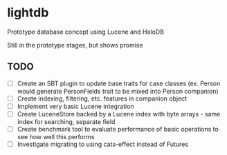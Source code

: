 # lightdb
Prototype database concept using Lucene and HaloDB

Still in the prototype stages, but shows promise

## TODO
- [ ] Create an SBT plugin to update base traits for case classes (ex. Person would generate PersonFields trait to be mixed into Person companion)
- [ ] Create indexing, filtering, etc. features in companion object
- [ ] Implement very basic Lucene integration
- [ ] Create LuceneStore backed by a Lucene index with byte arrays - same index for searching, separate field
- [ ] Create benchmark tool to evaluate performance of basic operations to see how well this performs
- [ ] Investigate migrating to using cats-effect instead of Futures